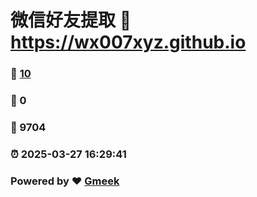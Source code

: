 # 微信好友提取 :link: https://wx007xyz.github.io 
### :page_facing_up: [10](https://wx007xyz.github.io/tag.html) 
### :speech_balloon: 0 
### :hibiscus: 9704 
### :alarm_clock: 2025-03-27 16:29:41 
### Powered by :heart: [Gmeek](https://github.com/Meekdai/Gmeek)

